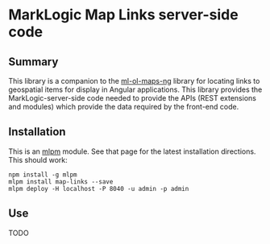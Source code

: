 # MarkLogic Map Links server-side code

## Summary

This library is a companion to the
[ml-ol-maps-ng](https://github.com/daveegrant/ml-ol-maps-ng)
library for locating links to geospatial items for display in Angular applications. This library
provides the MarkLogic-server-side code needed to provide the APIs (REST
extensions and modules) which provide the data required by the front-end code.

## Installation

This is an [mlpm](http://registry.demo.marklogic.com/docs#install-mlpm) module. See that page for the latest installation directions. This should work:

    npm install -g mlpm
    mlpm install map-links --save
    mlpm deploy -H localhost -P 8040 -u admin -p admin

## Use

TODO
